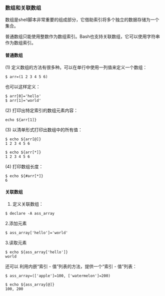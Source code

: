 ### 数组和关联数组

数组是shell脚本非常重要的组成部分，它借助索引将多个独立的数据存储为一个集合。

普通数组只能使用整数作为数组索引。Bash也支持关联数组，它可以使用字符串作为数组索引。

#### 普通数组

\(1\) 定义数组的方法有很多种。可以在单行中使用一列值来定义一个数组：

```
$ arr=(1 2 3 4 5 6)
```

也可以这样定义：

```
$ arr[0]='hello'
$ arr[1]='world'
```

\(2\) 打印出特定索引的数组元素内容：

```
echo ${arr[1]}
```

\(3\) 以清单形式打印出数组中的所有值：

```
$ echo ${arr[@]} 
1 2 3 4 5 6

$ echo ${arr[*]}
1 2 3 4 5 6
```

\(4\) 打印数组长度：

```
$ echo ${#arr[*]}
6
```

#### 关联数组

1. 定义关联数组：

```
$ declare -A ass_array
```

2.添加元素

```
$ ass_array['hello']='world'
```

3.读取元素

```
$ echo ${ass_array['hello']}
world
```

还可以 利用内嵌“索引 - 值”列表的方法，提供一个“索引 - 值”列表：

```
$ ass_array=(['apple']=100, ['watermelon']=200)

$ echo ${ass_array[@]}
100, 200
```



